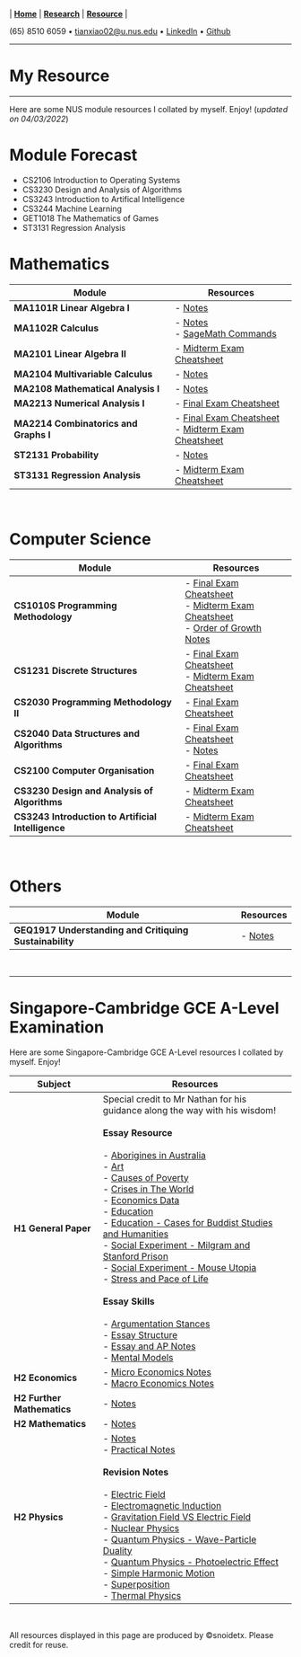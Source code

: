 |  **[Home](https://snoidetx.github.io)**  |  **[Research](https://snoidetx.github.io/research)**  |  **[Resource](https://snoidetx.github.io/resource)**  |

(65) 8510 6059 • tianxiao02@u.nus.edu • [LinkedIn](https://www.linkedin.com/in/tian-xiao-1202/) • [Github](https://github.com/snoidetx/)  

---

# My Resource

---

Here are some NUS module resources I collated by myself. Enjoy! (*updated on 04/03/2022*)

# Module Forecast
- CS2106 Introduction to Operating Systems
- CS3230 Design and Analysis of Algorithms
- CS3243 Introduction to Artifical Intelligence
- CS3244 Machine Learning
- GET1018 The Mathematics of Games
- ST3131 Regression Analysis

# Mathematics

| Module | Resources |
| --- | --- |
| **MA1101R Linear Algebra I** | - [Notes](https://github.com/snoidetx/snoidetx.github.io/blob/main/cont/resource/NUS-MA1101R-Notes.pdf) |
| **MA1102R Calculus** | - [Notes](https://github.com/snoidetx/snoidetx.github.io/blob/main/cont/resource/NUS-MA1102R-Notes.pdf)<br>- [SageMath Commands](https://github.com/snoidetx/snoidetx.github.io/blob/main/cont/resource/NUS-MA1102R-SagemathCommands.pdf) |
| **MA2101 Linear Algebra II** | - [Midterm Exam Cheatsheet](https://github.com/snoidetx/snoidetx.github.io/blob/main/cont/resource/NUS-MA2101-MidtermExaminationCheatsheet.pdf) |
| **MA2104 Multivariable Calculus** | - [Notes](https://github.com/snoidetx/snoidetx.github.io/blob/main/cont/resource/NUS-MA2104-Notes.pdf) |
| **MA2108 Mathematical Analysis I** | - [Notes](https://github.com/snoidetx/snoidetx.github.io/blob/main/cont/resource/NUS-MA2108-Notes.pdf) |
| **MA2213 Numerical Analysis I** | - [Final Exam Cheatsheet](https://github.com/snoidetx/snoidetx.github.io/blob/main/cont/resource/NUS-MA2213-FinalExaminationCheatsheet.pdf) |
| **MA2214 Combinatorics and Graphs I** | - [Final Exam Cheatsheet](https://github.com/snoidetx/snoidetx.github.io/blob/main/cont/resource/NUS-MA2214-FinalExaminationCheatsheet.pdf)<br>- [Midterm Exam Cheatsheet](https://github.com/snoidetx/snoidetx.github.io/blob/main/cont/resource/NUS-MA2214-MidtermCheatsheet.pdf) |
| **ST2131 Probability** | - [Notes](https://github.com/snoidetx/snoidetx.github.io/blob/main/cont/resource/NUS-ST2131-Notes.pdf) |
| **ST3131 Regression Analysis** | - [Midterm Exam Cheatsheet](https://github.com/snoidetx/snoidetx.github.io/blob/main/cont/resource/NUS-ST3131-MidtermExaminationCheatsheet.pdf) |

<br>

# Computer Science

| Module | Resources |
| --- | --- |
| **CS1010S Programming Methodology** | - [Final Exam Cheatsheet](https://github.com/snoidetx/snoidetx.github.io/blob/main/cont/resource/NUS-CS1010S-FinalExaminationCheatsheet.pdf)<br>- [Midterm Exam Cheatsheet](https://github.com/snoidetx/snoidetx.github.io/blob/main/cont/resource/NUS-CS1010S-MidtermExaminationCheatsheet.pdf)<br>- [Order of Growth Notes](https://github.com/snoidetx/snoidetx.github.io/blob/main/cont/resource/NUS-CS1010S-OrderOfGrowthNotes.pdf) |
| **CS1231 Discrete Structures** | - [Final Exam Cheatsheet](https://github.com/snoidetx/snoidetx.github.io/blob/main/cont/resource/NUS-CS1231-FinalExaminationCheatsheet.pdf)<br>- [Midterm Exam Cheatsheet](https://github.com/snoidetx/snoidetx.github.io/blob/main/cont/resource/NUS-CS1231-MidtermExaminationCheatsheet.pdf) |
| **CS2030 Programming Methodology II** | - [Final Exam Cheatsheet](https://github.com/snoidetx/snoidetx.github.io/blob/main/cont/resource/NUS-CS2030-FinalExaminationCheatsheet.pdf) |
| **CS2040 Data Structures and Algorithms** | - [Final Exam Cheatsheet](https://github.com/snoidetx/snoidetx.github.io/blob/main/cont/resource/NUS-CS2040-FinalExaminationCheatsheet.pdf)<br>- [Notes](https://github.com/snoidetx/snoidetx.github.io/blob/main/cont/resource/NUS-CS2040-Notes.pdf) |
| **CS2100 Computer Organisation** | - [Final Exam Cheatsheet](https://github.com/snoidetx/snoidetx.github.io/blob/main/cont/resource/NUS-CS2100-FinalExaminationCheatsheet.pdf) |
| **CS3230 Design and Analysis of Algorithms** | - [Midterm Exam Cheatsheet](https://github.com/snoidetx/snoidetx.github.io/blob/main/cont/resource/NUS-CS3230-MidtermExaminationCheatsheet.pdf) |
| **CS3243 Introduction to Artificial Intelligence** | - [Midterm Exam Cheatsheet](https://github.com/snoidetx/snoidetx.github.io/blob/main/cont/resource/NUS-CS3243-MidtermExaminationCheatsheet.pdf) |

<br>

# Others

| Module | Resources |
| --- | --- |
| **GEQ1917 Understanding and Critiquing Sustainability** | - [Notes](https://github.com/snoidetx/snoidetx.github.io/blob/main/cont/resource/NUS-GEQ1917-Notes.pdf) |

<br>

---

# Singapore-Cambridge GCE A-Level Examination

Here are some Singapore-Cambridge GCE A-Level resources I collated by myself. Enjoy!

| Subject | Resources |
| --- | --- |
| **H1 General Paper** | Special credit to Mr Nathan for his guidance along the way with his wisdom!<br><br>**Essay Resource**<br><br>- [Aborigines in Australia](https://github.com/snoidetx/snoidetx.github.io/blob/main/cont/resource/ALevel-H2GeneralPaper-AboriginesInAustralia.png)<br>- [Art](https://github.com/snoidetx/snoidetx.github.io/blob/main/cont/resource/ALevel-H2GeneralPaper-Art.pdf)<br>- [Causes of Poverty](https://github.com/snoidetx/snoidetx.github.io/blob/main/cont/resource/CausesOfPoverty.png)<br>- [Crises in The World](https://github.com/snoidetx/snoidetx.github.io/blob/main/cont/resource/ALevel-H2GeneralPaper-CrisesInTheWorld.pdf)<br>- [Economics Data](https://github.com/snoidetx/snoidetx.github.io/blob/main/cont/resource/ALevel-H2GeneralPaper-EconomicsData.png)<br>- [Education](https://github.com/snoidetx/snoidetx.github.io/blob/main/cont/resource/ALevel-H2GeneralPaper-Education.pdf)<br>- [Education - Cases for Buddist Studies and Humanities](https://github.com/snoidetx/snoidetx.github.io/blob/main/cont/resource/ALevel-H2GeneralPaper-EducationCasesForBuddistStudiesHumanities.png)<br>- [Social Experiment - Milgram and Stanford Prison](https://github.com/snoidetx/snoidetx.github.io/blob/main/cont/resource/ALevel-H2GeneralPaper-MilgramStanfordPrison.pdf)<br>- [Social Experiment - Mouse Utopia](https://github.com/snoidetx/snoidetx.github.io/blob/main/cont/resource/ALevel-H2GeneralPaper-MouseUtopia.png)<br>- [Stress and Pace of Life](https://github.com/snoidetx/snoidetx.github.io/blob/main/cont/resource/ALevel-H2GeneralPaper-StressPaceOfLife.pdf)<br><br>**Essay Skills**<br><br>- [Argumentation Stances](https://github.com/snoidetx/snoidetx.github.io/blob/main/cont/resource/ALevel-H2GeneralPaper-ArgumentationStances.pdf)<br>- [Essay Structure](https://github.com/snoidetx/snoidetx.github.io/blob/main/cont/resource/ALevel-H2GeneralPaper-EssayStructure.pdf)<br>- [Essay and AP Notes](https://github.com/snoidetx/snoidetx.github.io/blob/main/cont/resource/ALevel-H2GeneralPaper-EssayApNotes.pdf)<br>- [Mental Models](https://github.com/snoidetx/snoidetx.github.io/blob/main/cont/resource/ALevel-H2GeneralPaper-MentalModels.pdf) |
| **H2 Economics** | - [Micro Economics Notes](https://github.com/snoidetx/snoidetx.github.io/blob/main/cont/resource/ALevel-H2Economics-MicroEconomicsNotes.pdf)<br>- [Macro Economics Notes](https://github.com/snoidetx/snoidetx.github.io/blob/main/cont/resource/ALevel-H2Economics-MacroEconomicsNotes.pdf) |
| **H2 Further Mathematics** | - [Notes](https://github.com/snoidetx/snoidetx.github.io/blob/main/cont/resource/ALevel-H2FurtherMathematics-Notes.pdf) |
| **H2 Mathematics** | - [Notes](https://github.com/snoidetx/snoidetx.github.io/blob/main/cont/resource/ALevel-H2Mathematics-Notes.pdf) |
| **H2 Physics** | - [Notes](https://github.com/snoidetx/snoidetx.github.io/blob/main/cont/resource/ALevel-H2Physics-Notes.pdf)<br>- [Practical Notes](https://github.com/snoidetx/snoidetx.github.io/blob/main/cont/resource/ALevel-H2Physics-PracticalNotes.pdf)<br><br>**Revision Notes**<br><br>- [Electric Field](https://github.com/snoidetx/snoidetx.github.io/blob/main/cont/resource/ALevel-H2Physics-ElectricFieldRevisionNotes.pdf)<br>- [Electromagnetic Induction](https://github.com/snoidetx/snoidetx.github.io/blob/main/cont/resource/ALevel-H2Physics-ElectromagneticInductionRevisionNotes.pdf)<br>- [Gravitation Field VS Electric Field](https://github.com/snoidetx/snoidetx.github.io/blob/main/cont/resource/ALevel-H2Physics-GravitationalFieldVsElectricFieldRevisionNotes.pdf)<br>- [Nuclear Physics](https://github.com/snoidetx/snoidetx.github.io/blob/main/cont/resource/ALevel-H2Physics-NuclearPhysicsRevisionNotes.pdf)<br>- [Quantum Physics - Wave-Particle Duality](https://github.com/snoidetx/snoidetx.github.io/blob/main/cont/resource/ALevel-H2Physics-QuantumPhysicsWaveParticleDualityRevisionNotes.pdf)<br>- [Quantum Physics - Photoelectric Effect](https://github.com/snoidetx/snoidetx.github.io/blob/main/cont/resource/ALevel-H2Physics-PhotoelectricEffectRevisionNotes.pdf)<br>- [Simple Harmonic Motion](https://github.com/snoidetx/snoidetx.github.io/blob/main/cont/resource/ALevel-H2Physics-SimpleHarmonicMotionRevisionNotes.pdf)<br>- [Superposition](https://github.com/snoidetx/snoidetx.github.io/blob/main/cont/resource/ALevel-H2Physics-SuperpositionRevisionNotes.pdf)<br>- [Thermal Physics](https://github.com/snoidetx/snoidetx.github.io/blob/main/cont/resource/ALevel-H2Physics-ThermalPhysicsRevisionNotes.pdf) |

<br>

All resources displayed in this page are produced by &copy;snoidetx. Please credit for reuse.
